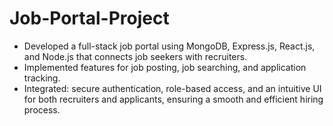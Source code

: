 ﻿# Job-Portal-Project

- Developed a full-stack job portal using MongoDB, Express.js, React.js, and Node.js that connects job seekers with recruiters.
- Implemented features for job posting, job searching, and application tracking.
- Integrated: secure authentication, role-based access, and an intuitive UI for both recruiters and applicants, ensuring a smooth and efficient hiring process.


